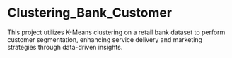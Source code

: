 # Clustering_Bank_Customer
This project utilizes K-Means clustering on a retail bank dataset to perform customer segmentation, enhancing service delivery and marketing strategies through data-driven insights.
